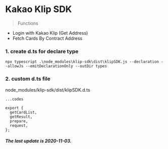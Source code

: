 # Kakao Klip SDK

> Functions

-   Login with Kakao Klip (Get Address)
-   Fetch Cards By Contract Address

### 1. create d.ts for declare type

```
npx typescript .\node_modules\klip-sdk\dist\klipSDK.js --declaration --allowJs --emitDeclarationOnly --outDir types
```

### 2. custom d.ts file

node_modules/klip-sdk/dist/klipSDK.d.ts

```
...codes

export {
  getCardList,
  getResult,
  prepare,
  request,
};

```

##### The last update is 2020-11-03.
